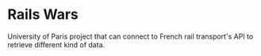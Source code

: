 # Rails Wars

University of Paris project that can connect to French rail transport's API to retrieve different kind of data.


